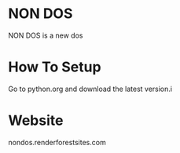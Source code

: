 # NON DOS
NON DOS is a new dos

# How To Setup
Go to python.org and download the latest version.i

# Website
nondos.renderforestsites.com
